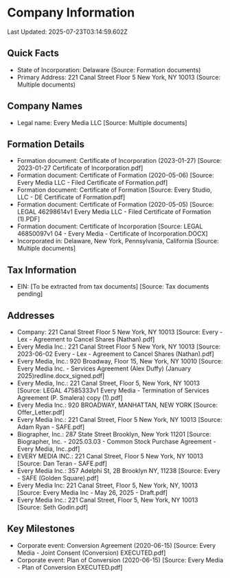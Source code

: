 # Company Information
Last Updated: 2025-07-23T03:14:59.602Z

## Quick Facts
- State of Incorporation: Delaware (Source: Formation documents)
- Primary Address: 221 Canal Street Floor 5 New York, NY 10013 (Source: Multiple documents)

## Company Names
- Legal name: Every Media LLC [Source: Multiple documents]

## Formation Details
- Formation document: Certificate of Incorporation (2023-01-27) [Source: 2023-01-27 Certificate of Incorporation.pdf]
- Formation document: Certificate of Formation (2020-05-06) [Source: Every Media LLC - Filed Certificate of Formation.pdf]
- Formation document: Certificate of Formation [Source: Every Studio, LLC - DE Certificate of Formation.pdf]
- Formation document: Certificate of Formation (2020-05-05) [Source: LEGAL 46298614v1 Every Media LLC - Filed Certificate of Formation (1).PDF]
- Formation document: Certificate of Incorporation [Source: LEGAL 46850097v1 04 - Every Media - Certificate of Incorporation.DOCX]
- Incorporated in: Delaware, New York, Pennsylvania, California [Source: Multiple documents]

## Tax Information
- EIN: [To be extracted from tax documents] [Source: Tax documents pending]

## Addresses
- Company: 221 Canal Street Floor 5 New York, NY 10013 [Source: Every - Lex - Agreement to Cancel Shares (Nathan).pdf]
- Every Media Inc.: 221 Canal Street Floor 5 New York, NY 10013 [Source: 2023-06-02 Every - Lex - Agreement to Cancel Shares (Nathan).pdf]
- Every Media, Inc.: 920 Broadway, Floor 15, New York, NY 10010 [Source: Every Media Inc. - Services Agreement (Alex Duffy) (January 2025)redline.docx_signed.pdf]
- Every Media, Inc.: 221 Canal Street, Floor 5, New York, NY 10013 [Source: LEGAL 47585333v1 Every Media - Termination of Services Agreement (P. Smalera) copy (1).pdf]
- Every Media Inc.: 920 BROADWAY, MANHATTAN, NEW YORK [Source: Offer_Letter.pdf]
- Every Media Inc.: 221 Canal Street, Floor 5 New York, NY 10013 [Source: Adam Ryan - SAFE.pdf]
- Biographer, Inc.: 287 State Street Brooklyn, New York 11201 [Source: Biographer, Inc. - 2025.03.03 - Common Stock Purchase Agreement - Every Media, Inc..pdf]
- EVERY MEDIA INC.: 221 Canal Street, Floor 5 New York, NY 10013 [Source: Dan Teran - SAFE.pdf]
- Every Media Inc.: 357 Adelphi St, 2B Brooklyn NY, 11238 [Source: Every - SAFE (Golden Square).pdf]
- Every Media Inc: 221 Canal Street, Floor 5, New York, NY, 10013 [Source: Every Media Inc - May 26, 2025 - Draft.pdf]
- Every Media Inc.: 221 Canal Street, Floor 5, New York, NY 10013 [Source: Seth Godin.pdf]

## Key Milestones
- Corporate event: Conversion Agreement (2020-06-15) [Source: Every Media - Joint Consent (Conversion) EXECUTED.pdf]
- Corporate event: Plan of Conversion (2020-06-15) [Source: Every Media - Plan of Conversion EXECUTED.pdf]

